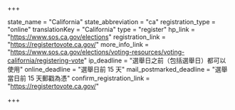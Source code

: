 +++

state_name = "California"
state_abbreviation = "ca"
registration_type = "online"
translationKey = "California"
type = "register"
hp_link = "https://www.sos.ca.gov/elections"
registration_link = "https://registertovote.ca.gov/"
more_info_link = "https://www.sos.ca.gov/elections/voting-resources/voting-california/registering-vote"
ip_deadline = "選舉日之前（包括選舉日）都可以使用"
online_deadline = "選舉日前 15 天"
mail_postmarked_deadline = "選舉當日前 15 天郵戳為憑"
confirm_registration_link = "https://registertovote.ca.gov/"

+++